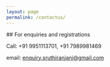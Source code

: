 ```yaml
---
layout: page
permalink: /contactus/
---
```


<div class="contactus-info">
<div class="contactus-header">
## For enquiries and registrations 
</div>

Call: +91 9951113701, +91 7989981469

email: enquiry.sruthiranjani@gmail.com
</div>
